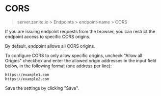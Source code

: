 # CORS

> server.zenite.io > Endpoints > endpoint-name > CORS

If you are issuing endpoint requests from the browser, you can restrict the endpoint access to specific CORS origins.

By default, endpoint allows all CORS origins.

To configure CORS to only allow specific origins, uncheck "Allow all Origins" checkbox and enter the allowed origin addresses in the input field below, in the following format (one address per line):

```
https://example1.com
https://example2.com
```

Save the settings by clicking "Save".